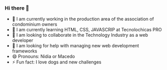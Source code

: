 ### Hi there 👋

- 🔭 I am currently working in the production area of ​​the association of condominium owners
- 🌱 I am currently learning HTML, CSS, JAVASCRIP at Tecnolochicas PRO
- 👯 I am looking to collaborate in the Technology Industry as a web developer
- 🤔 I am looking for help with managing new web development frameworks
- 😄 Pronouns: Nidia or Macedo
- ⚡ Fun fact: I love dogs and new challenges

